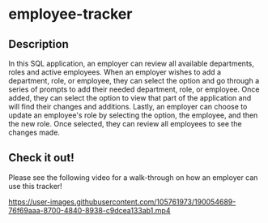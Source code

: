 # employee-tracker
## Description
In this SQL application, an employer can review all available departments, roles and active employees. When an employer wishes to add a department, role, or employee, they can select the option and go through a series of prompts to add their needed department, role, or employee. Once added, they can select the option to view that part of the application and will find their changes and additions. 
Lastly, an employer can choose to update an employee's role by selecting the option, the employee, and then the new role. Once selected, they can review all employees to see the changes made. 

## Check it out! 
Please see the following video for a walk-through on how an employer can use this tracker! 

https://user-images.githubusercontent.com/105761973/190054689-76f69aaa-8700-4840-8938-c9dcea133ab1.mp4

